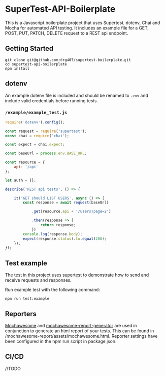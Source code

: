 # SuperTest-API-Boilerplate

This is a Javascript boilerplate project that uses Supertest, dotenv, Chai and Mocha for automated API testing. It includes an example file for a GET, POST, PUT, PATCH, DELETE request to a REST api endpoint.

## Getting Started

```code
git clone git@github.com:drg407/supertest-boilerplate.git
cd supertest-api-boilerplate
npm install
```

## dotenv

An example dotenv file is included and should be renamed to `.env` and include valid credentials before running tests.

### `/example/example_test.js`

```javascript
require('dotenv').config();

const request = require('supertest');
const chai = require('chai');

const expect = chai.expect;

const baseUrl = process.env.BASE_URL;

const resource = {
    api: '/api'
};

let auth = {};

describe('REST api tests', () => {

    it('GET should LIST USERS', async () => {
        const response = await request(baseUrl)

            .get(resource.api + '/users?page=2')

            .then(response => {
                return response;
            })
        console.log(response.body);
        expect(response.status).to.equal(200);
    });
});
```

## Test example

The test in this project uses [supertest](https://github.com/visionmedia/supertest) to demonstrate how to send and receive requests and responses. 

Run example test with the following command:

```code
npm run test:example
```

## Reporters

[Mochawesome](https://github.com/adamgruber/mochawesome) and [mochawesome-report-generator](https://github.com/adamgruber/mochawesome-report-generator) are used in conjunction to generate an html report of your tests. This can be found in /mochawesome-report/assets/mochawesome.html. Reporter settings have been configured in the npm run script in package.json.

## CI/CD

//TODO
